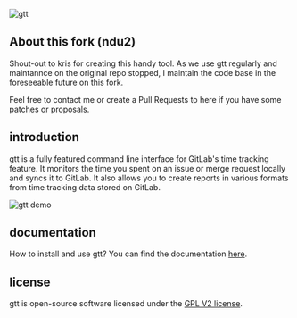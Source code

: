 ![gtt](https://raw.githubusercontent.com/kriskbx/gitlab-time-tracker/master/preview/icon.png)


## About this fork (ndu2)

Shout-out to kris for creating this handy tool. As we use gtt regularly and maintannce on the original repo stopped, I maintain the code base in the foreseeable future on this fork.

Feel free to contact me or create a Pull Requests to here if you have some patches or proposals.


## introduction

gtt is a fully featured command line interface for GitLab's time tracking feature. It monitors the time you spent on an issue or merge request locally and syncs it to GitLab. It also allows you to create reports in various formats from time tracking data stored on GitLab.

![gtt demo](https://raw.githubusercontent.com/kriskbx/gitlab-time-tracker/master/preview/demo.gif)

## documentation

How to install and use gtt? You can find the documentation [here](https://github.com/kriskbx/gitlab-time-tracker/blob/master/documentation.md).

## license

gtt is open-source software licensed under the [GPL V2 license](https://github.com/kriskbx/gitlab-time-tracker/blob/master/LICENSE).
